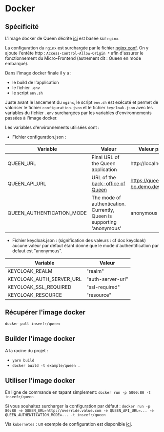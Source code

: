 # Docker

## Spécificité

L'image docker de Queen décrite [ici](https://github.com/InseeFr/Queen/blob/master/Dockerfile) est basée sur `nginx`.

La configuration du `nginx` est surchargée par le fichier [nginx.conf](https://github.com/InseeFr/Queen/blob/master/nginx.conf).
On y ajoute l'entête http : `Access-Control-Allow-Origin *` afin d'assurer le fonctionnement du Micro-Frontend (autrement dit : Queen en mode embarqué).

Dans l'image docker finale il y a :

- le build de l'application
- le fichier `.env`
- le script `env.sh`

Juste avant le lancement du `nginx`, le script `env.sh` est exécuté et permet de valoriser le fichier `configuration.json` et le fichier `keycloak.json` avec les variables du fichier `.env` surchargées par les variables d'environnements passées à l'image docker.

Les variables d'environnements utilisées sont :

- Fichier configuration.json :

| Variable                  | Valeur                                                                          | Valeur par défaut                     |
| ------------------------- | ------------------------------------------------------------------------------- | ------------------------------------- |
| QUEEN_URL                 | Final URL of the Queen application                                              | http://localhost:5000                 |
| QUEEN_API_URL             | URL of the [back-office of Queen](https://github.com/InseeFr/Queen-Back-Office) | https://queen-bo.demo.dev.sspcloud.fr |
| QUEEN_AUTHENTICATION_MODE | The mode of authentication. Currently, Queen is supporting 'anonymous'          | anonymous                             |

- Fichier keycloak.json : (signification des valeurs : cf doc keycloak)
  aucune valeur par défaut étant donné que le mode d'authentification par defaut est "anonymous".

| Variable                 | Valeur            |
| ------------------------ | ----------------- |
| KEYCLOAK_REALM           | "realm"           |
| KEYCLOAK_AUTH_SERVER_URL | "auth-server-url" |
| KEYCLOAK_SSL_REQUIRED    | "ssl-required"    |
| KEYCLOAK_RESOURCE        | "resource"        |

## Récupérer l'image docker

`docker pull inseefr/queen`

## Builder l'image docker

A la racine du projet :

- `yarn build`
- `docker build -t example/queen .`

## Utiliser l'image docker

En ligne de commande en tapant simplement:
`docker run -p 5000:80 -t inseefr/queen`

Si vous souhaitez surcharger la configuration par défaut :
`docker run -p 80:80 -e QUEEN_URL=http://override.value.com -e QUEEN_API_URL=... -e QUEEN_AUTHENTICATION_MODE=... -t inseefr/queen`

Via `kubernetes` : un exemple de configuration est disponible [ici](https://github.com/InseeFr/Queen/blob/master/deployment.yml).
